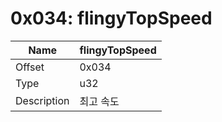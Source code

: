 # 0x034: flingyTopSpeed

| Name | flingyTopSpeed |
| ----| ------------ |
| Offset | 0x034 |
| Type | u32 |
| Description | 최고 속도 |<br>

